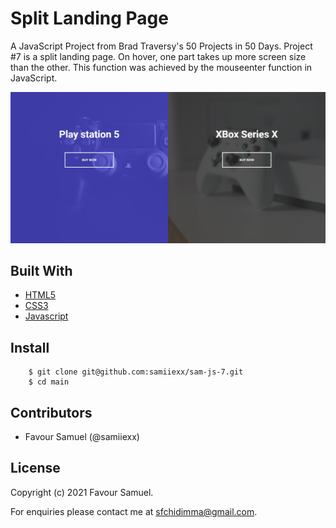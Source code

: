 # Split Landing Page
A JavaScript Project from Brad Traversy's 50 Projects in 50 Days. Project #7 is a split landing page. On hover, one part takes up more screen size than the other. This function was achieved by the mouseenter function in JavaScript.

![Split Landing Page](screenshot.jpg)

## Built With
- [HTML5](https://developer.mozilla.org/en-US/docs/Web/Guide/HTML/HTML5)
- [CSS3](https://developer.mozilla.org/en-US/docs/Web/CSS)
- [Javascript](https://developer.mozilla.org/en-US/docs/Web/JavaScript)

## Install
```
    $ git clone git@github.com:samiiexx/sam-js-7.git
    $ cd main
```  
## Contributors
- Favour Samuel (@samiiexx)

## License
Copyright (c) 2021 Favour Samuel.

For enquiries please contact me at [sfchidimma@gmail.com](mailto:sfchidimma@gmail.com).
